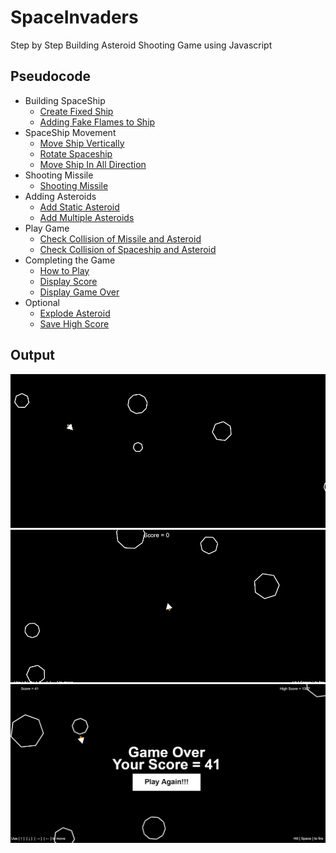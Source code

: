 # SpaceInvaders
Step by Step Building Asteroid Shooting Game using Javascript

## Pseudocode
* Building SpaceShip
  * [Create Fixed Ship](https://github.com/Shubham-Vishwakarma/SpaceInvaders/tree/main/part1-createfixedship)
  * [Adding Fake Flames to Ship](https://github.com/Shubham-Vishwakarma/SpaceInvaders/tree/main/part1.1-addflamestoship)
* SpaceShip Movement
  * [Move Ship Vertically](https://github.com/Shubham-Vishwakarma/SpaceInvaders/tree/main/part2-moveshipvertically)
  * [Rotate Spaceship](https://github.com/Shubham-Vishwakarma/SpaceInvaders/tree/main/part2.2-rotateship)
  * [Move Ship In All Direction](https://github.com/Shubham-Vishwakarma/SpaceInvaders/tree/main/part2.3-moveshipinalldirection)
* Shooting Missile
  * [Shooting Missile](https://github.com/Shubham-Vishwakarma/SpaceInvaders/tree/main/part3-shootingmissile)
* Adding Asteroids
  * [Add Static Asteroid](https://github.com/Shubham-Vishwakarma/SpaceInvaders/tree/main/part4-makingasteroids)
  * [Add Multiple Asteroids](https://github.com/Shubham-Vishwakarma/SpaceInvaders/tree/main/part4.1-addingmultipleasteriods)
* Play Game
  * [Check Collision of Missile and Asteroid](https://github.com/Shubham-Vishwakarma/SpaceInvaders/tree/main/part5-missilehittingasteroid)
  * [Check Collision of Spaceship and Asteroid](https://github.com/Shubham-Vishwakarma/SpaceInvaders/tree/main/part5.1-asteroidhittingship)
* Completing the Game
  * [How to Play](https://github.com/Shubham-Vishwakarma/SpaceInvaders/tree/main/part6-howtoplay)
  * [Display Score](https://github.com/Shubham-Vishwakarma/SpaceInvaders/tree/main/part6.1-displayscore)
  * [Display Game Over](https://github.com/Shubham-Vishwakarma/SpaceInvaders/tree/main/part6.2-rendergameover)
* Optional
  * [Explode Asteroid](https://github.com/Shubham-Vishwakarma/SpaceInvaders/tree/main/part7-explodeasteroids)
  * [Save High Score](https://github.com/Shubham-Vishwakarma/SpaceInvaders/tree/main/part8-savehighscore)

## Output
![demo1.gif](https://github.com/Shubham-Vishwakarma/SpaceInvaders/blob/main/demo1.gif)
![demo2.gif](https://github.com/Shubham-Vishwakarma/SpaceInvaders/blob/main/demo2.gif)
![gameover.png](https://github.com/Shubham-Vishwakarma/SpaceInvaders/blob/main/gameover.png)